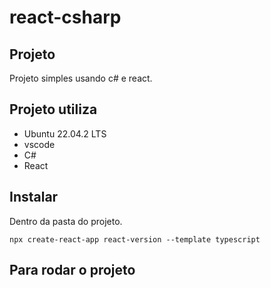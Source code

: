 # react-csharp


## Projeto

Projeto simples usando c# e react.

## Projeto utiliza
- Ubuntu 22.04.2 LTS
- vscode
- C#
- React



## Instalar

Dentro da pasta do projeto.

```
npx create-react-app react-version --template typescript 

```

## Para rodar o projeto
```

```
